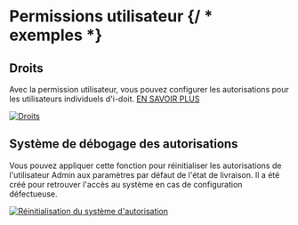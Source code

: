 # Permissions utilisateur {/ * exemples *}

## Droits

Avec la permission utilisateur, vous pouvez configurer les autorisations pour les utilisateurs individuels d'i-doit. [EN SAVOIR PLUS](../../efficient-documentation/rights-management/index.md)

[![Droits](../../assets/images/en/system-administration/administration/user-permissions/1-up.png)](../../assets/images/en/system-administration/administration/user-permissions/1-up.png)

## Système de débogage des autorisations

Vous pouvez appliquer cette fonction pour réinitialiser les autorisations de l'utilisateur Admin aux paramètres par défaut de l'état de livraison. Il a été créé pour retrouver l'accès au système en cas de configuration défectueuse.

[![Réinitialisation du système d'autorisation](../../assets/images/en/system-administration/administration/user-permissions/2-up.png)](../../assets/images/en/system-administration/administration/user-permissions/2-up.png)
